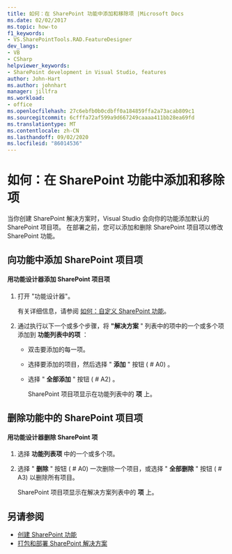 ```yaml
---
title: 如何：在 SharePoint 功能中添加和移除项 |Microsoft Docs
ms.date: 02/02/2017
ms.topic: how-to
f1_keywords:
- VS.SharePointTools.RAD.FeatureDesigner
dev_langs:
- VB
- CSharp
helpviewer_keywords:
- SharePoint development in Visual Studio, features
author: John-Hart
ms.author: johnhart
manager: jillfra
ms.workload:
- office
ms.openlocfilehash: 27c6ebfb0b0cdbff0a184859ffa2a73acab809c1
ms.sourcegitcommit: 6cfffa72af599a9d667249caaaa411bb28ea69fd
ms.translationtype: MT
ms.contentlocale: zh-CN
ms.lasthandoff: 09/02/2020
ms.locfileid: "86014536"
---
```

# <a name="how-to-add-and-remove-items-to-sharepoint-features"></a>如何：在 SharePoint 功能中添加和移除项
  当你创建 SharePoint 解决方案时，Visual Studio 会向你的功能添加默认的 SharePoint 项目项。 在部署之前，您可以添加和删除 SharePoint 项目项以修改 SharePoint 功能。

## <a name="add-sharepoint-project-items-to-a-feature"></a>向功能中添加 SharePoint 项目项

#### <a name="to-add-sharepoint-project-items-with-the-feature-designer"></a>用功能设计器添加 SharePoint 项目项

1. 打开 "功能设计器"。

    有关详细信息，请参阅 [如何：自定义 SharePoint 功能](../sharepoint/how-to-customize-a-sharepoint-feature.md)。

2. 通过执行以下一个或多个步骤，将 **"解决方案** " 列表中的项中的一个或多个项添加到 **功能列表中的项** ：

   - 双击要添加的每一项。

   - 选择要添加的项目，然后选择 " **添加** " 按钮 ( # A0) 。

   - 选择 " **全部添加** " 按钮 ( # A2) 。

     SharePoint 项目项显示在功能列表中的 **项** 上。

## <a name="remove-sharepoint-project-items-from-a-feature"></a>删除功能中的 SharePoint 项目项

#### <a name="to-remove-sharepoint-items-with-the-feature-designer"></a>用功能设计器删除 SharePoint 项

1. 选择 **功能列表项** 中的一个或多个项。

2. 选择 " **删除** " 按钮 ( # A0) 一次删除一个项目，或选择 " **全部删除** " 按钮 ( # A3) 以删除所有项目。

     SharePoint 项目项显示在解决方案列表中的 **项** 上。

## <a name="see-also"></a>另请参阅
- [创建 SharePoint 功能](../sharepoint/creating-sharepoint-features.md)
- [打包和部署 SharePoint 解决方案](../sharepoint/packaging-and-deploying-sharepoint-solutions.md)
